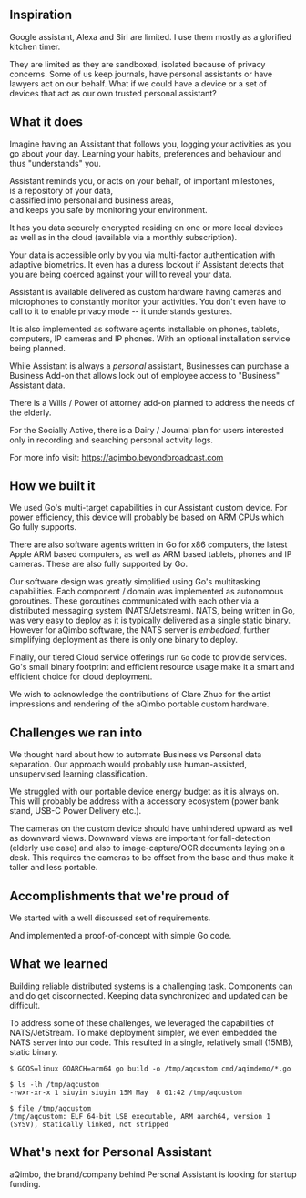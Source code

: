## Inspiration
Google assistant, Alexa and Siri are limited. I use them  mostly as a glorified kitchen timer.

They are limited as they are sandboxed, isolated because of privacy concerns.
Some of us keep journals, have personal assistants or have lawyers act on our behalf.
What if we could have a device or a set of devices that act as our own trusted personal assistant? 

## What it does
Imagine  having an Assistant that follows you, logging your activities as you go about your day.
Learning your habits, preferences and behaviour and thus "understands" you.

Assistant reminds you, or acts on your behalf, of important milestones,  
is a repository of your data,  
classified into personal and business areas,  
and keeps you safe by monitoring your environment.

It has you data securely encrypted residing on one or more local devices  
as well as in the cloud (available via a monthly subscription).

Your data is accessible only by you via multi-factor authentication with adaptive biometrics.
It even has a duress lockout if Assistant detects that you are being coerced against your will to reveal your data.

Assistant is available delivered as custom hardware
having cameras and microphones to constantly monitor your activities.
You don't even have to call to it to enable privacy mode -- it understands gestures.

It is also implemented as software agents installable on phones, tablets, computers, IP cameras and IP phones.
With an optional installation service being planned.

While Assistant is always a *personal* assistant,
Businesses can purchase a Business Add-on that allows lock out
of employee access to "Business" Assistant data.

There is a Wills / Power of attorney add-on planned to address the needs of the elderly.

For the Socially Active, there is a Dairy / Journal plan for users interested only in recording and searching personal activity logs.

For more info visit: https://aqimbo.beyondbroadcast.com

## How we built it
We used Go's multi-target capabilities in our Assistant custom device.
For power efficiency, this device will probably be based on ARM CPUs which Go fully supports.

There are also software agents written in Go for x86 computers,
the latest Apple ARM based computers, as well as ARM based tablets, phones and IP cameras.
These are also fully supported by Go.

Our software design was greatly simplified using Go's multitasking capabilities.
Each component / domain was implemented as autonomous goroutines.
These goroutines communicated with each other via a distributed messaging system (NATS/Jetstream).
NATS, being written in Go, was very easy to deploy as it is typically delivered as a single static binary.
However for aQimbo software, the NATS server is *embedded*, further simplifying deployment as there is only one binary to deploy.

Finally, our tiered Cloud service offerings run `Go` code to provide services.
Go's small binary footprint and efficient resource usage make it a smart
and efficient choice for cloud deployment.

We wish to acknowledge the contributions of Clare Zhuo for the artist impressions and rendering of the aQimbo portable custom hardware.

## Challenges we ran into
We thought hard about how to automate Business vs Personal data separation.
Our approach would probably use human-assisted, unsupervised learning classification.

We struggled with our portable device energy budget as it is always on.
This will probably be address with a accessory ecosystem (power bank stand, USB-C Power Delivery etc.).

The cameras on the custom device should have unhindered upward
as well as downward views. Downward views are important for fall-detection 
(elderly use case) and also to image-capture/OCR documents laying on a desk.
This requires the cameras to be offset from the base and thus make it taller and less portable.


## Accomplishments that we're proud of
We started with a well discussed set of requirements.

And implemented a proof-of-concept with simple Go code.

## What we learned
Building reliable distributed systems is a challenging task.
Components can and do get disconnected. Keeping data synchronized and updated can be difficult.

To address some of these challenges, we leveraged the capabilities of NATS/JetStream.
To make deployment simpler, we even embedded the NATS server into our code.
This resulted in a single, relatively small (15MB), static binary.

```
$ GOOS=linux GOARCH=arm64 go build -o /tmp/aqcustom cmd/aqimdemo/*.go

$ ls -lh /tmp/aqcustom 
-rwxr-xr-x 1 siuyin siuyin 15M May  8 01:42 /tmp/aqcustom

$ file /tmp/aqcustom 
/tmp/aqcustom: ELF 64-bit LSB executable, ARM aarch64, version 1 (SYSV), statically linked, not stripped
```

## What's next for Personal Assistant
aQimbo, the brand/company behind Personal Assistant is looking for startup funding.
